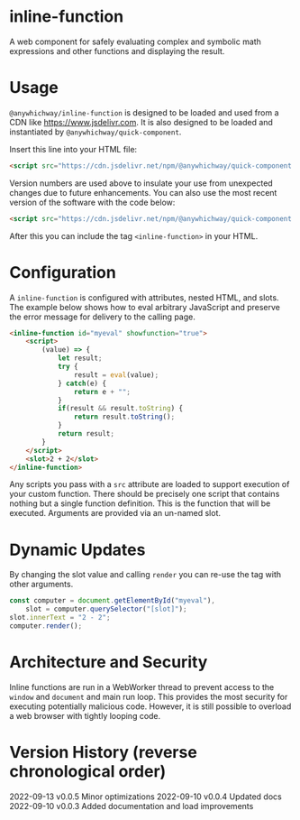 # inline-function
A web component for safely evaluating complex and symbolic math expressions and other functions and displaying the result.

# Usage

`@anywhichway/inline-function` is designed to be loaded and used from a CDN like https://www.jsdelivr.com. It is also designed
to be loaded and instantiated by `@anywhichway/quick-component`.

Insert this line into your HTML file:

```html
<script src="https://cdn.jsdelivr.net/npm/@anywhichway/quick-component.js" component="https://cdn.jsdelivr.net/npm/@anywhichway/inline-function@0.0.3"></script>
```

Version numbers are used above to insulate your use from unexpected changes due to future enhancements. You can also use
the most recent version of the software with the code below:

```html
<script src="https://cdn.jsdelivr.net/npm/@anywhichway/quick-component.js" component="https://cdn.jsdelivr.net/npm/@anywhichway/inline-function"></script>
```

After this you can include the tag `<inline-function>` in your HTML.

# Configuration

A `inline-function` is configured with attributes, nested HTML, and slots. The example below shows how to eval arbitrary 
JavaScript and preserve the error message for delivery to the calling page.

```html
<inline-function id="myeval" showfunction="true">
    <script>
        (value) => {
            let result;
            try {
                result = eval(value);
            } catch(e) {
                return e + "";
            }
            if(result && result.toString) {
                return result.toString();
            }
            return result;
        }
    </script>
    <slot>2 + 2</slot>
</inline-function>
```

Any scripts you pass with a `src` attribute are loaded to support execution of your custom function. There should be
precisely one script that contains nothing but a single function definition. This is the function that will be executed.
Arguments are provided via an un-named slot.

# Dynamic Updates

By changing the slot value and calling `render` you can re-use the tag with other arguments.

```javascript
const computer = document.getElementById("myeval"),
    slot = computer.querySelector("[slot]");
slot.innerText = "2 - 2";
computer.render();
```

# Architecture and Security

Inline functions are run in a WebWorker thread to prevent access to the `window` and `document` and main run loop.
This provides the most security for executing potentially malicious code. However, it is still possible to overload
a web browser with tightly looping code.

# Version History (reverse chronological order)

2022-09-13 v0.0.5 Minor optimizations
2022-09-10 v0.0.4 Updated docs
2022-09-10 v0.0.3 Added documentation and load improvements